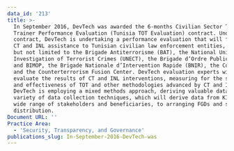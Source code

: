 ```yaml
---
data_id: '213'
title: >-
  In September 2016, DevTech was awarded the 6-months Civilian Sector Train the
  Trainer Performance Evaluation (Tunisia TOT Evaluation) contract. Under this
  contract, DevTech is undertaking a performance evaluation that will focus on
  CT and INL assistance to Tunisian civilian law enforcement entities, including
  but not limited to the Brigade Antiterrorisme (BAT), the National Unit for the
  Investigation of Terrorist Crimes (UNECT), the Brigade d’Ordre Public (BOP)
  and BIMOP, the Brigade Nationale d’Intervention Rapide (BNIR), the Commandos,
  and the Counterterrorism Fusion Center. DevTech evaluation experts will
  evaluate the results of CT and INL interventions, measuring for the success
  and effectiveness of TOT and other methodologies advanced by CT and INL.
  DevTech is employing a mixed methods approach, deriving valuable data from a
  variety of data collection techniques, which will derive data from KIIs with a
  wide range of stakeholders and beneficiaries, to arranging FGDs and survey
  distribution.
Document URL: ''
Practice Area:
  - 'Security, Transparency, and Governance'
publications_slug: In-September-2016-DevTech-was
---
```

